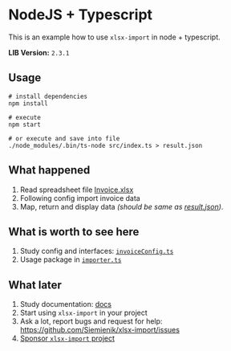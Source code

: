 # NodeJS + Typescript

This is an example how to use `xlsx-import` in node + typescript.

**LIB Version:** `2.3.1`

## Usage

```shell script
# install dependencies
npm install

# execute
npm start

# or execute and save into file
./node_modules/.bin/ts-node src/index.ts > result.json
```

## What happened

1. Read spreadsheet file [Invoice.xlsx](invoice.xlsx)
2. Following config import invoice data
3. Map, return and display data _(should be same as [result.json](result.json))_.

## What is worth to see here

1. Study config and interfaces: [`invoiceConfig.ts`](src/configs/invoiceConfig.ts)
2. Usage package in [`importer.ts`](src/importer.ts)

## What later

1. Study documentation: [docs](./../../README.md)
2. Start using `xlsx-import` in your project
3. Ask a lot, report bugs and request for help: <https://github.com/Siemienik/xlsx-import/issues>
4. [Sponsor `xlsx-import` project](https://github.com/sponsors/Siemienik)
